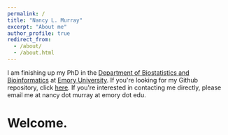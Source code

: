 ```yaml
---
permalink: /
title: "Nancy L. Murray"
excerpt: "About me"
author_profile: true
redirect_from: 
  - /about/
  - /about.html
---
```


I am finishing up my PhD in the [Department of Biostatistics and Bioinformatics](https://www.sph.emory.edu/departments/bios/index.html) at [Emory University](http://www.emory.edu/home/index.html).
If you're looking for my Github repository, click [here](https://github.com/nancymurray). If you're interested in contacting me directly, please email me at nancy dot murray at emory dot edu.

Welcome.
======
